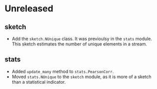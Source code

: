 # Unreleased

## sketch

- Add the `sketch.NUnique` class. It was previoulsy in the `stats` module. This sketch estimates the number of unique elements in a stream.

## stats

- Added `update_many` method to `stats.PearsonCorr`.
- Moved `stats.NUnique` to the `sketch` module, as it is more of a sketch than a statistical indicator.
